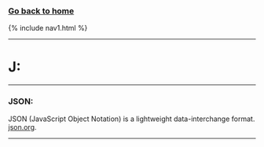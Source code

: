 ### **[Go back to home](https://ironrico.github.io/TestGlossary/)**

{% include nav1.html %}
___

# **J:** 
___

### **JSON:**
JSON (JavaScript Object Notation) is a lightweight data-interchange format. [json.org](json.org).

___
